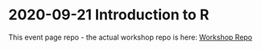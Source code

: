 # 2020-09-21 Introduction to R 

This event page repo - the actual workshop repo is here: [Workshop Repo](https://MQ-software-carpentry.github.com/MQ-software-carpentry/2020-09-21-intro-to-r)
